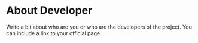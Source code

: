 # About Developer

Write a bit about who are you or who are the developers of the project. You can include a link to your official page. 
